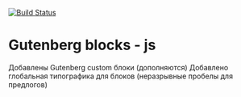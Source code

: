 [![Build Status](https://travis-ci.org/Automattic/_s.svg?branch=master)](https://travis-ci.org/Automattic/_s)

Gutenberg blocks - js
===

Добавлены Gutenberg custom блоки (дополняются)
Добавлено глобальная типографика для блоков (неразрывные пробелы для предлогов)